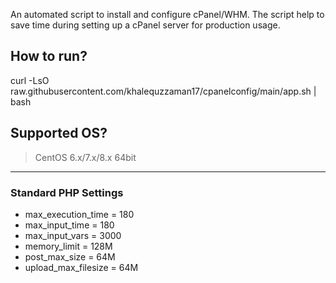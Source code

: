 An automated script to install and configure cPanel/WHM. The script help to save time during setting up a cPanel server for production usage.

## How to run?

curl -LsO raw.githubusercontent.com/khalequzzaman17/cpanelconfig/main/app.sh | bash

## Supported OS?
> CentOS 6.x/7.x/8.x 64bit

---

### Standard PHP Settings
* max_execution_time = 180
* max_input_time = 180
* max_input_vars = 3000
* memory_limit = 128M
* post_max_size = 64M
* upload_max_filesize = 64M

